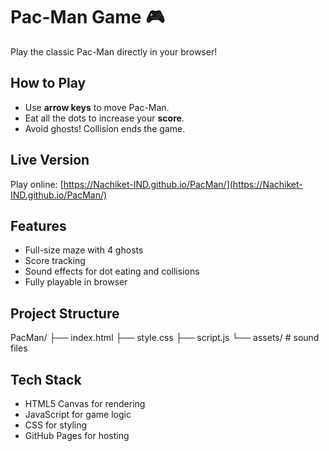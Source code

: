 # Pac-Man Game 🎮

Play the classic Pac-Man directly in your browser!

## How to Play

- Use **arrow keys** to move Pac-Man.
- Eat all the dots to increase your **score**.
- Avoid ghosts! Collision ends the game.

## Live Version

Play online: [https://Nachiket-IND.github.io/PacMan/](https://Nachiket-IND.github.io/PacMan/)

## Features

- Full-size maze with 4 ghosts
- Score tracking
- Sound effects for dot eating and collisions
- Fully playable in browser

## Project Structure
PacMan/
├── index.html
├── style.css
├── script.js
└── assets/ # sound files

## Tech Stack

- HTML5 Canvas for rendering
- JavaScript for game logic
- CSS for styling
- GitHub Pages for hosting


